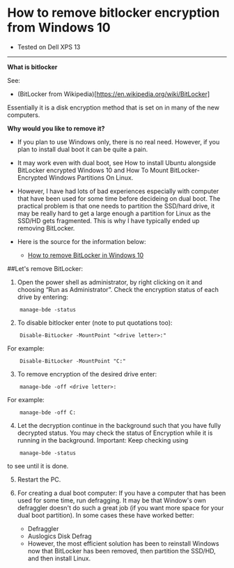 # How to remove bitlocker encryption from Windows 10
   - Tested on Dell XPS 13

---------------------------------

**What is bitlocker**

See:
  - (BitLocker from Wikipedia)[https://en.wikipedia.org/wiki/BitLocker]

Essentially it is a disk encryption method that is set on in many of the new computers.

**Why would you like to remove it?**

- If you plan to use Windows only, there is no real need. However, if you plan to install dual boot it can be quite a pain.

- It may work even with dual boot, see How to install Ubuntu alongside BitLocker encrypted Windows 10 and How To Mount BitLocker-Encrypted Windows Partitions On Linux.
- However, I have had lots of bad experiences especially with computer that have been used for some time before decideing on dual boot. The practical problem is that one needs to partition the SSD/hard drive, it may be really hard to get a large enough a partition for Linux as the SSD/HD gets fragmented. This is why I have typically ended up removing BitLocker.

- Here is the source for the information below:
    - [How to remove BitLocker in Windows 10](http://users.isr.ist.utl.pt/~mbayat/hacks/how-to-remove-bitlocker-encryption-in-windows-10/)


##Let's remove BitLocker:

1. Open the power shell as administrator, by right clicking on it and choosing “Run as Administrator”.
Check the encryption status of each drive by entering:
```
    manage-bde -status
```
2. To disable bitlocker enter (note to put quotations too):
```
    Disable-BitLocker -MountPoint "<drive letter>:"
```
For example:
```
    Disable-BitLocker -MountPoint "C:"
```
3. To remove encryption of the desired drive enter:
```
    manage-bde -off <drive letter>:
```
For example:
```
    manage-bde -off C:
```
4. Let the decryption continue in the background such that you have fully decrypted status. You may check the status of Encryption while it is running in the background. 
Important: Keep checking using 
```
    manage-bde -status 
```
to see until it is done.

5. Restart the PC.



6.  For creating a dual boot computer: If you have a computer that has been used for some time, run defragging. It may be that Window's own defraggler doesn't do such a great job (if you want more space for your dual boot partition). In some cases these have worked better:

    - Defraggler
    - Auslogics Disk Defrag
    - However, the most efficient solution has been to reinstall Windows now that BitLocker has been removed, then partition the SSD/HD, and then install Linux.

